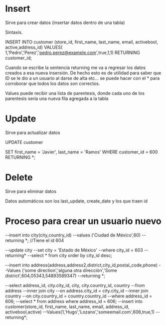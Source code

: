 # Insert 

Sirve para crear datos (insertar datos dentro de una tabla)

Sintaxis.

INSERT INTO customer (store_id, first_name, last_name, email, activebool, active,address_id)
VALUES( 1,'Pedro','Perez','pedro.perez@example.com',true,1,1)
RETURNING customer_id;

Cuando se escribe la sentencia returning me va a regresar los datos creados a esa nueva insersión.
De hecho esto es de utilidad para saber que ID se le dio a un usuario al darse de alta etc...
se puede hacer con el * para corroborar que todos los datos son correctos.

Values puede recibir una lista de parentesis, donde cada uno de los parentesis sería una nueva fila agregada a la tabla

# Update

Sirve para actualizar datos

UPDATE customer 

SET first_name = 'Javier',
    last_name = 'Ramos'
WHERE customer_id = 600
RETURNING *;

# Delete

Sirve para eliminar datos

  
Datos automáticos son los last_update, create_date y los que traen id

# Proceso para crear un usuario nuevo 

--insert into city(city,country_id)
--values ('Ciudad de México',60)
--returning *; //Tiene el id 604

--update city 
--set city = 'Estado de México'
--where city_id = 603
--returning*
--select * from city order by city_id desc;

--insert into address(address,address2,district,city_id,postal_code,phone)
--Values ('some direction','alguna otra dirección','Some district',604,05343,54893589347)
--returning *;

--select address_id, city.city_id, city, city.country_id, country
--from address
--inner join city
--on address.city_id = city.city_id
--inner join country 
--on city.country_id = country.country_id
--where address_id = 606;
--select * from address where address_id = 606;
--insert into customer(store_id, first_name, last_name, email, address_id, activebool,active)
--Values(1,'Hugo','Lozano','someemail.com',606,true,1)
--returning*;
